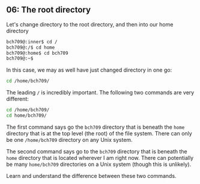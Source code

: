 ## 06: The root directory

Let's change directory to the root directory, and then into our home directory

```bash
bch709@:inner$ cd /
bch709@:/$ cd home
bch709@:home$ cd bch709
bch709@:~$
```

In this case, we may as well have just changed directory in one go:
```bash
cd /home/bch709/
```

The leading `/` is incredibly important. The following two commands are very different:

```bash
cd /home/bch709/
cd home/bch709/
```

The first command says go the `bch709` directory that is beneath the `home` directory that is at the top level (the root) of the file system. There can only be one `/home/bch709` directory on any Unix system.

The second command says go to the `bch709` directory that is beneath the `home` directory that is located wherever I am right now. There can potentially be many `home/bch709` directories on a Unix system (though this is unlikely).

Learn and understand the difference between these two commands.
